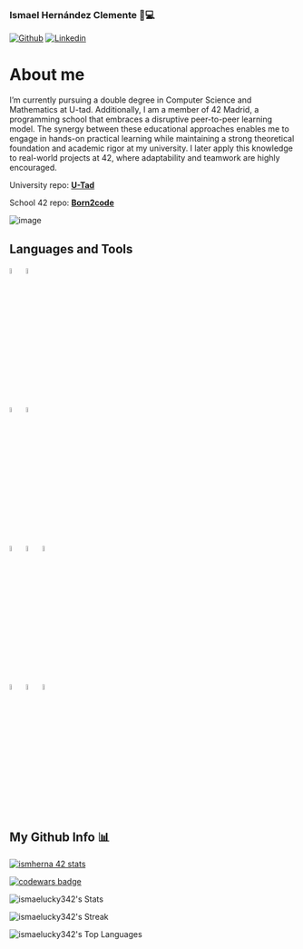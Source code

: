 ### Ismael Hernández Clemente 👋💻
[![Github](https://img.shields.io/badge/-Github-000?style=flat&logo=Github&logoColor=white)](https://github.com/ismaelucky342)
[![Linkedin](https://img.shields.io/badge/-LinkedIn-blue?style=flat&logo=Linkedin&logoColor=white)](https://www.linkedin.com/in/ismael-hernandez-2a721a266/)


# About me 

I’m currently pursuing a double degree in Computer Science and Mathematics at U-tad. Additionally, I am a member of 42 Madrid, a programming school that embraces a disruptive peer-to-peer learning model. The synergy between these educational approaches enables me to engage in hands-on practical learning while maintaining a strong theoretical foundation and academic rigor at my university. I later apply this knowledge to real-world projects at 42, where adaptability and teamwork are highly encouraged. 

University repo: [**U-Tad**](https://github.com/ismaelucky342/U-tad)

School 42 repo: [**Born2code**](https://github.com/ismaelucky342/Born2code)

![image](https://github.com/ismaelucky342/ismaelucky342/assets/153450550/64e44a75-afd4-447c-951f-35b29cdd9687)

## Languages and Tools

  <code><img width="5%" src="https://github.com/ismaelucky342/ismaelucky342/assets/153450550/e5c556b4-a10b-4681-ae27-2a3ee423bd4f"></code>
  <code><img width="5%" src="https://github.com/ismaelucky342/ismaelucky342/assets/153450550/8c0d4b04-676d-4fb5-b6cd-304c4d0e55a9"></code>
  
  <br />
  
  <code><img width="5%" src="https://github.com/ismaelucky342/ismaelucky342/assets/153450550/11de78a9-4965-4545-b83c-9933424e1e84"></code>
  <code><img width="5%" src="https://github.com/ismaelucky342/ismaelucky342/assets/153450550/54282c33-9966-490f-83ad-130ca9341fcf"></code>
  
  <br />
  
  <code><img width="5%" src="https://github.com/ismaelucky342/ismaelucky342/assets/153450550/63b2bbf8-f177-410f-ad34-1f970997e781"></code>
  <code><img width="5%" src="https://github.com/ismaelucky342/ismaelucky342/assets/153450550/aacdea5e-c951-4420-854f-2c91a0a84f69"></code>
  <code><img width="5%" src="https://github.com/ismaelucky342/ismaelucky342/assets/153450550/34d6658f-b3d1-4c86-b4d1-c5928317d6d8"></code>
  
  <br />
  
   <code><img width="5%" src="https://github.com/ismaelucky342/ismaelucky342/assets/153450550/213d9735-ae72-4b21-ac7c-3db4af8f327f"></code>
    <code><img width="5%" src="https://github.com/ismaelucky342/ismaelucky342/assets/153450550/4d046d59-cef8-4cea-a06f-cd3658de557e"></code>
     <code><img width="5%" src="https://github.com/ismaelucky342/ismaelucky342/assets/153450550/4ec23139-3673-432c-bb44-77bfcfc2099b"></code>
  
   <br /> 
</p>

## My Github Info 📊
[![ismherna 42 stats](https://badge.mediaplus.ma/black/ismherna?1337Badge=off&UM6P=off)](https://github.com/oakoudad/badge42)

[![codewars badge](https://www.codewars.com/users/Ismaelucky342/badges/large)](https://www.codewars.com/users/ismaelucky342)


![ismaelucky342's Stats](https://github-readme-stats.vercel.app/api?username=ismaelucky342&theme=tokyonight&show_icons=true&hide_border=false&count_private=true)

![ismaelucky342's Streak](https://github-readme-streak-stats.herokuapp.com/?user=ismaelucky342&theme=tokyonight&hide_border=false)

![ismaelucky342's Top Languages](https://github-readme-stats.vercel.app/api/top-langs/?username=ismaelucky342&theme=tokyonight&show_icons=true&hide_border=false&layout=compact)
